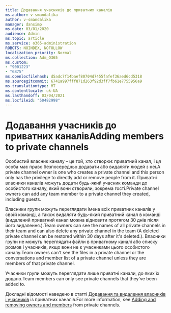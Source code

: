 ```yaml
---
title: Додавання учасників до приватних каналів
ms.author: v-smandalika
author: v-smandalika
manager: dansimp
ms.date: 03/01/2020
audience: Admin
ms.topic: article
ms.service: o365-administration
ROBOTS: NOINDEX, NOFOLLOW
localization_priority: Normal
ms.collection: Adm_O365
ms.custom:
- "9001223"
- "6875"
ms.openlocfilehash: d5adc7f14baef80704d7455fafef36aed6cd5318
ms.sourcegitcommit: 6741a997fff871d263f92d3ff7fb61e7755956a9
ms.translationtype: MT
ms.contentlocale: uk-UA
ms.lasthandoff: 03/04/2021
ms.locfileid: "50482998"
---
```

# <a name="adding-members-to-private-channels"></a><span data-ttu-id="993ec-102">Додавання учасників до приватних каналів</span><span class="sxs-lookup"><span data-stu-id="993ec-102">Adding members to private channels</span></span>

<span data-ttu-id="993ec-103">Особистий власник каналу – це той, хто створює приватний канал, і ця особа має право безпосередньо додавати або видаляти людей з неї.</span><span class="sxs-lookup"><span data-stu-id="993ec-103">A private channel owner is one who creates a private channel and this person only has the privilege to directly add or remove people from it.</span></span> <span data-ttu-id="993ec-104">Приватні власники каналів можуть додати будь-який учасник команди до особистого каналу, який вони створили, зокрема гості.</span><span class="sxs-lookup"><span data-stu-id="993ec-104">Private channel owners can add any team member to a private channel they created, including guests.</span></span>

<span data-ttu-id="993ec-105">Власники групи можуть переглядати імена всіх приватних каналів у своїй команді, а також видаляти будь-який приватний канал в команді (видалений приватний канал можна відновити протягом 30 днів після його видалення.).</span><span class="sxs-lookup"><span data-stu-id="993ec-105">Team owners can see the names of all private channels in their team and can also delete any private channel in the team (A deleted private channel can be restored within 30 days after it's deleted.).</span></span> <span data-ttu-id="993ec-106">Власники групи не можуть переглядати файли в приватному каналі або списку розмов і учасників, якщо вони не є учасниками цього особистого каналу.</span><span class="sxs-lookup"><span data-stu-id="993ec-106">Team owners can't see the files in a private channel or the conversations and member list of a private channel unless they are members of that private channel.</span></span>

<span data-ttu-id="993ec-107">Учасники групи можуть переглядати лише приватні канали, до яких їх додано.</span><span class="sxs-lookup"><span data-stu-id="993ec-107">Team members can only see private channels that they've been added to.</span></span>

<span data-ttu-id="993ec-108">Докладні відомості наведено в статті [Додавання та видалення власників і учасників](https://docs.microsoft.com/MicrosoftTeams/private-channels#adding-and-removing-owners-and-members) із приватних каналів.</span><span class="sxs-lookup"><span data-stu-id="993ec-108">For more information, see [Adding and removing owners and members](https://docs.microsoft.com/MicrosoftTeams/private-channels#adding-and-removing-owners-and-members) from private channels.</span></span>
